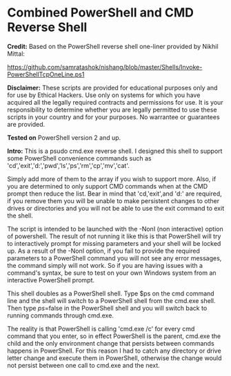 # Combined PowerShell and CMD Reverse Shell

**Credit:** Based on the PowerShell reverse shell one-liner provided by Nikhil Mittal:

https://github.com/samratashok/nishang/blob/master/Shells/Invoke-PowerShellTcpOneLine.ps1

**Disclaimer:** These scripts are provided for educational purposes only and for use by Ethical Hackers. Use only on systems for which you have acquired all the legally required contracts and permissions for use. It is your responsibility to determine whether you are legally permitted to use these scripts in your country and for your purposes. No warrantee or guarantees are provided.

**Tested on** PowerShell version 2 and up.

**Intro:**
This is a psudo cmd.exe reverse shell. I designed this shell to support some PowerShell convenience commands such as 'cd','exit','d:','pwd','ls','ps','rm','cp','mv','cat'.

Simply add more of them to the array if you wish to support more. Also, if you are determined to only support CMD commands when at the CMD prompt then reduce the list. Bear in mind that 'cd,'exit',and 'd:' are required, if you remove them you will be unable to make persistent changes to other drives or directories and you will not be able to use the exit command to exit the shell.

The script is intended to be launched with the -NonI (non interactive) option of powershell. The result of not running it like this is that PowerShell will try to interactively prompt for missing parameters and your shell will be locked up. As a result of the -NonI option, if you fail to provide the required parameters to a PowerShell command you will not see any error messages, the command simply will not work. So if you are having issues with a command's syntax, be sure to test on your own Windows system from an interactive PowerShell prompt.

This shell doubles as a PowerShell shell. Type $ps on the cmd command line and the shell will switch to a PowerShell shell from the cmd.exe shell. Then type $ps=$false in the PowerShell shell and you will switch back to running commands through cmd.exe. 

The reality is that PowerShell is calling 'cmd.exe /c' for every cmd command that you enter, so in effect PowerShell is the parent, cmd.exe the child and the only environment change that persists between commands happens in PowerShell. For this reason I had to catch any directory or drive letter change and execute them in PowerShell, otherwise the change would not persist between one call to cmd.exe and the next.

